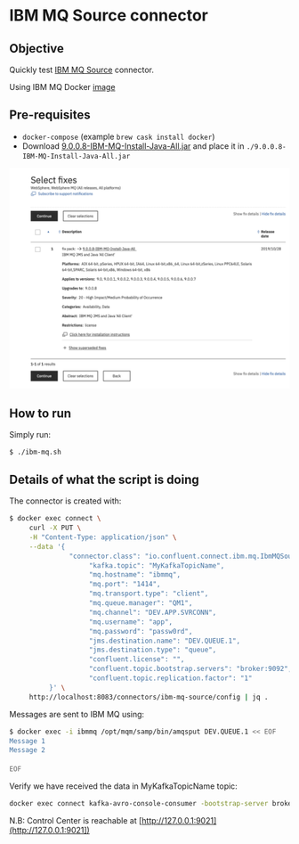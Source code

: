 # IBM MQ Source connector

## Objective

Quickly test [IBM MQ Source](https://docs.confluent.io/current/connect/kafka-connect-ibmmq/index.html) connector.

Using IBM MQ Docker [image](https://hub.docker.com/r/ibmcom/mq/)

## Pre-requisites

* `docker-compose` (example `brew cask install docker`)
* Download [9.0.0.8-IBM-MQ-Install-Java-All.jar](https://www-945.ibm.com/support/fixcentral/swg/selectFixes?product=ibm%2FWebSphere%2FWebSphere+MQ&fixids=9.0.0.4-IBM-MQ-Install-Java-All&source=dbluesearch&function=fixId&parent=ibm/WebSphere) and place it in `./9.0.0.8-IBM-MQ-Install-Java-All.jar`

![IBM download page](Screenshot1.png)

## How to run

Simply run:

```
$ ./ibm-mq.sh
```

## Details of what the script is doing

The connector is created with:

```bash
$ docker exec connect \
     curl -X PUT \
     -H "Content-Type: application/json" \
     --data '{
               "connector.class": "io.confluent.connect.ibm.mq.IbmMQSourceConnector",
                    "kafka.topic": "MyKafkaTopicName",
                    "mq.hostname": "ibmmq",
                    "mq.port": "1414",
                    "mq.transport.type": "client",
                    "mq.queue.manager": "QM1",
                    "mq.channel": "DEV.APP.SVRCONN",
                    "mq.username": "app",
                    "mq.password": "passw0rd",
                    "jms.destination.name": "DEV.QUEUE.1",
                    "jms.destination.type": "queue",
                    "confluent.license": "",
                    "confluent.topic.bootstrap.servers": "broker:9092",
                    "confluent.topic.replication.factor": "1"
          }' \
     http://localhost:8083/connectors/ibm-mq-source/config | jq .
```

Messages are sent to IBM MQ using:

```bash
$ docker exec -i ibmmq /opt/mqm/samp/bin/amqsput DEV.QUEUE.1 << EOF
Message 1
Message 2

EOF
```

Verify we have received the data in MyKafkaTopicName topic:

```bash
docker exec connect kafka-avro-console-consumer -bootstrap-server broker:9092 --property schema.registry.url=http://schema-registry:8081 --topic MyKafkaTopicName --from-beginning --max-messages 2
```

N.B: Control Center is reachable at [http://127.0.0.1:9021](http://127.0.0.1:9021])
